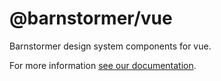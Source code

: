 # @barnstormer/vue

Barnstormer design system components for vue.

For more information [see our documentation](https://docs.barnstormer.com/).
